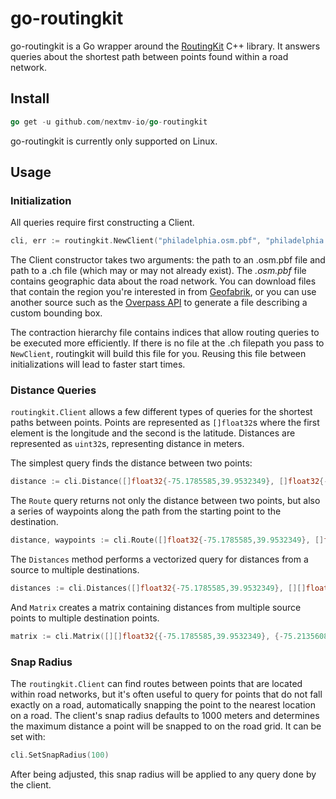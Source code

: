 # go-routingkit

go-routingkit is a Go wrapper around the [RoutingKit](https://github.com/RoutingKit/RoutingKit) C++ library. It answers queries about the shortest path between points found within a road network.

## Install

```go
go get -u github.com/nextmv-io/go-routingkit
```

go-routingkit is currently only supported on Linux.

## Usage

### Initialization

All queries require first constructing a Client.

```go
cli, err := routingkit.NewClient("philadelphia.osm.pbf", "philadelphia.ch")
```

The Client constructor takes two arguments: the path to an .osm.pbf file and path to a .ch file (which may or may not already exist). The _.osm.pbf_ file contains geographic data about the road network. You can download files that contain the region you're interested in from [Geofabrik](http://download.geofabrik.de/), or you can use another source such as the [Overpass API](http://overpass-api.de/) to generate a file describing a custom bounding box.

The contraction hierarchy file contains indices that allow routing queries to be executed more efficiently. If there is no file at the .ch filepath you pass to `NewClient`, routingkit will build this file for you. Reusing this file between initializations will lead to faster start times.

### Distance Queries

`routingkit.Client` allows a few different types of queries for the shortest paths between points. Points are represented as `[]float32`s where the first element is the longitude and the second is the latitude. Distances are represented as `uint32`s, representing distance in meters.

The simplest query finds the distance between two points:

```go
distance := cli.Distance([]float32{-75.1785585,39.9532349}, []float32{-75.1650723,39.9515036})
```

The `Route` query returns not only the distance between two points, but also a series of waypoints along the path from the starting point to the destination.

```go
distance, waypoints := cli.Route([]float32{-75.1785585,39.9532349}, []float32{-75.1650723,39.9515036})
```

The `Distances` method performs a vectorized query for distances from a source to multiple destinations.

```go
distances := cli.Distances([]float32{-75.1785585,39.9532349}, [][]float32{{-75.1650723,39.9515036}, {-75.1524708,39.9496144}},)
```

And `Matrix` creates a matrix containing distances from multiple source points to multiple destination points.

```go
matrix := cli.Matrix([][]float32{{-75.1785585,39.9532349}, {-75.2135608,39.9610131}}, [][]float32{{-75.1650723,39.9515036}, {-75.1524708,39.9496144}})
```

### Snap Radius

The `routingkit.Client` can find routes between points that are located within road networks, but it's often useful to query for points that do not fall exactly on a road, automatically snapping the point to the nearest location on a road. The client's snap radius defaults to 1000 meters and determines the maximum distance a point will be snapped to on the road grid. It can be set with:

```go
cli.SetSnapRadius(100)
```

After being adjusted, this snap radius will be applied to any query done by the client.

